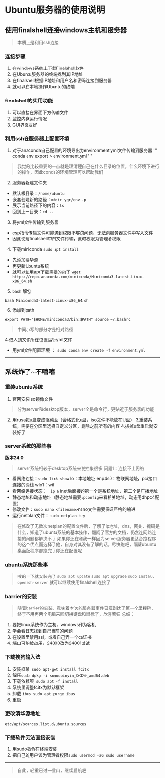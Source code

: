 # Ubuntu服务器的使用说明
## 使用finalshell连接windows主机和服务器
> 本质上是利用ssh连接
### 连接步骤
1. 在windows系统上下载Finalshell软件
2. 在Ubuntu服务器的终端找到其IP地址
3. 在finalshell根据IP地址和用户名和密码连接到服务器
4. 就可以在本地操作Ubuntu的终端
### finalshell的实用功能
1. 可以直接在界面下方传输文件
2. 监控内存运行情况
3. GUI界面友好

### 利用ssh在服务器上配置环境
1. 对于anaconda自己配置的环境导出为environment.yml文件传输到服务器
''' conda env export > environment.yml '''
> 我觉的比较重要的一点就是理清楚自己在什么目录的位置，什么环境下进行的操作，因此conda的环境管理可以帮助我们

2. 服务器新建文件夹
- 默认根目录：`` /home/ubuntu  ``
- 嵌套创建新的路径：` mkdir ygr/env -p  `
- 展示当前路径下的内容：`ls `
- 回到上一目录：` cd .. `

3. 将yml文件传输到服务器
- csp指令传输文件可能遇到权限不够的问题，无法向服务器文件中写入文件
- 因此使用finalshell中的文件传输，此时权限为管理者权限

4. 下载miniconda `sudo apt install `

- 先添加清华源
- 再更新Ubuntu系统
- 就可以使用apt下载需要的包了
`wget https://repo.anaconda.com/miniconda/Miniconda3-latest-Linux-x86_64.sh`


5. `bash` 解包

`bash Miniconda3-latest-Linux-x86_64.sh`

6. 添加到path

``export PATH="$HOME/miniconda3/bin:$PATH"
source ~/.bashrc``
> 中间小写的部分才是相对路径


4.进入到文件所在位置运行yml文件
- 用yml文件配置环境 ：` sudo conda env create -f environment.yml`

---


## 系统炸了~不嘻嘻
### 重装ubuntu系统
1. 官网安装iso镜像文件
> 分为server和desktop版本，server全是命令行，更贴近于服务器的功能

2. 用rusa把u盘变成驱动盘（会格式化u盘，iso文件不能放在U盘）
3.重装系统，需要在分区里选择自定义分区，删除之前所有的内容
4.拔掉u盘重启就安装好了

### server系统的那些事
**版本24.0**
> server系统相较于desktop系统来说抽象很多
问题1：连接不上网络
- 看网络连接：` sudo link show `
lo：本地地址
enp4s0：物联网地址，pci接口连接的网线
wlo1：wifi 
- 看网络连接状态： ` ip a` inet后面接的第一个是系统地址，第二个是广播地址
- 静态地址和动态地址（静态地址需要`ipconfig`来看相关地址，动态用dhpc4配置）
- 修改文件：`sudo nano <filename>`nano文件需要保证严格的缩进
- 运行netplan文件： ` sudo netplan try `
> 在修改了无数次netplan的配置文件后，了解了ip地址，dns，网关，掩码是什么，知道了ubuntu系统的基本操作，翻阅了官方的文档，仍然连网路连接的问题都解决不了
> 如果你还在和我一样因为server服务器更适合跑程序的这个优点而选择了他，自身对其没有了解的话，尽快跑吧，隔壁ubuntu桌面版程序都跑完了你还在配置呢

### ubuntu系统那些事
> 嗖的一下就安装完了
`sudo apt update`
`sudo apt upgrade`
`sudo install  openssh-server`
就可以继续使用finalshell连接了

### barrier的安装
> 随着barrier的安装，意味着本次的服务器事件已经到达了第一个里程碑，终于不用再两个电脑来回切换键盘和鼠标了，欣喜若狂
总结：
1. 要把linux系统作为主机，windows作为客机
2. 学会看日志找到自己当前的问题
3. 在设置里禁用ssl，或者自己弄一个ca证书
4. 端口可能被占用，24800改为24801试试

### 下载搜狗输入法
1. 安装框架` sudo apt-get install fcitx`
2. 解压`sudo dpkg -i sogoupinyin_版本号_amd64.deb`
3. 下载依赖项` sudo apt -f install`
4. 系统里调整fcitx为默认框架
5. 卸载 `ibus sudo apt purge ibus`
6. 重启

### 更改清华源地址
`etc/apt/sources.list.d/ubuntu.sources`

### 下载软件无法直接安装
1. 用sudo指令在终端安装
2. 把自己的用户该为管理者权限`sudo usermod -aG sudo username`

---

> 自此，轻重已过一重山，继续启航吧